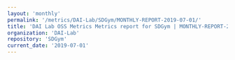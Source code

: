 ```yaml
---
layout: 'monthly'
permalink: '/metrics/DAI-Lab/SDGym/MONTHLY-REPORT-2019-07-01/'
title: 'DAI Lab OSS Metrics Metrics report for SDGym | MONTHLY-REPORT-2019-07-01'
organization: 'DAI-Lab'
repository: 'SDGym'
current_date: '2019-07-01'
---
```

